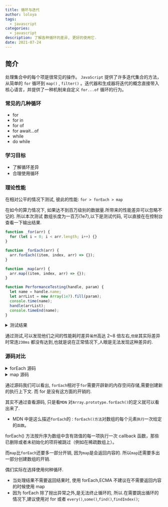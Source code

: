 ```yaml
---
title: 循环与迭代
author: loloya
tags:
  - javascript
categories:
  - javascript
description: 了解各种循环的差异, 更好的使用它.
date: 2021-07-24
---
```


## 简介

处理集合中的每个项是很常见的操作。 `JavaScript` 提供了许多迭代集合的方法，从简单的 `for` 循环到 `map()` , `filter()` 。迭代器和生成器将迭代的概念直接带入核心语言，并提供了一种机制来自定义 `for...of` 循环的行为。

### 常见的几种循环

- for
- for in
- for of
- for await...of
- while
- do while

### 学习目标

- 了解循环差异
- 合理使用循环

### 理论性能

在相对公平的情况下测试, 彼此的性能: `for > forEach > map`

在如今的算力情况下, 如果达不到百万级别的数据量.所带来的性能差异可以忽略不记的.
所以本次测试 数组长度为一百万(1e7),以下是测试代码, 可以直接在在控制台查看一下输出结果.

```js
function _for(arr) {
  for (let i = 0; i < arr.length; i++) {}
}

function _forEach(arr) {
  arr.forEach((item, index, arr) => {});
}

function _map(arr) {
  arr.map((item, index, arr) => {});
}

function PerformanceTesting(handle, param) {
  let name = handle.name;
  let arrList = new Array(1e7).fill(param);
  console.time(name);
  handle(arrList);
  console.timeEnd(name);
}
```

<details>
<summary>测试结果</summary>

```js
PerformanceTesting(_for, "string");
PerformanceTesting(_forEach, "string");
PerformanceTesting(_map, "string");
// _for: 9.9638671875 ms
// _forEach: 81.2490234375 ms
// _map: 138.60400390625 ms

PerformanceTesting(_for, 1);
PerformanceTesting(_forEach, 1);
PerformanceTesting(_map, 1);
// _for: 10.028076171875 ms
// _forEach: 81.490966796875 ms
// _map: 122.913330078125 ms

PerformanceTesting(_for, { number: 1, state: true, string: "a" });
PerformanceTesting(_forEach, { number: 1, state: true, string: "a" });
PerformanceTesting(_map, { number: 1, state: true, string: "a" });
// _for: 11.390869140625 ms
// _forEach: 82.233154296875 ms
// _map: 135.927001953125 ms
```

</details>

通过测试,可以发现他们之间的性能耗时差异`虽然`高达 2~8 倍左右,`但是`其实际差异时常连`230ms` 都没有达到,也就是说在正常情况下,人眼是无法发现这种差异的.

### 源码对比

<details>
<summary>forEach 源码</summary>

**forEach 源码实现**(来源于网络,其实际由 c 或 c++完成,且不同浏览器的实现方式存在一定细微的差异)

```js
Array.prototype.foreach = function(callback, thisArg) {
    var T, k;
    if (this == null) {
      throw new TypeError(' this is null or not defined');
    }
    var O = Object(this);//拿到变量的数组
    var len = O.length >>> 0;//右移的作用，所有非数值转换成0，所有大于等于0数取整数部分
    if (typeof callback !== "function") {
      throw new TypeError(callback + ' is not a function');
    }
    if (arguments.length > 1) {
      T = thisArg;//如果存在第三个参数，表明this的指向
    }
    k = 0;
    while (k < len) {
      var kValue;
      if (k in O) //k为属性名
        kValue = O[k];
        callback.call(T, kValue, k, O);
      }
      k++;
    }
 }

```

</details>

<details>
<summary>map 源码</summary>

**map 源码实现**(来源于网络,map 方法由 js 完成)

```js
Array.prototype.map = function (callback, thisArg) {
  var T, A, k;
  if (this == null) {
    throw new TypeError(" this is null or not defined");
  }
  var O = Object(this);
  var len = O.length >>> 0;
  if (Object.prototype.toString.call(callback) != "[object Function]") {
    throw new TypeError(callback + " is not a function");
  }
  if (thisArg) {
    T = thisArg;
  }
  A = new Array(len);
  k = 0;
  while (k < len) {
    var kValue, mappedValue;
    if (k in O) {
      kValue = O[k];
      mappedValue = callback.call(T, kValue, k, O);
      A[k] = mappedValue;
    }
    k++;
  }
  return A; //返回新的数组，长度和原数组一样
};
```

</details>

通过源码我们可以看出, `forEach`相对于`for`需要开辟新的内存空间存储,需要创建新的执行上下文. 而 for 是没有这方面的开销的.

其实不通过查看源码, 只是看`MDN` 对`Array.prototype.forEach()`的定义就可以看出来了.

- MDN 中是这么描述`forEach`的 : `forEach()方法`对数组的每个元素`执行`一次给定的`函数`。

forEach() 方法按升序为数组中含有效值的每一项执行一次 callback 函数，那些已删除或者未初始化的项将被跳过（例如在稀疏数组上）。

而`map`比`forEach`还要多一部分开销, 因为`map`是会返回内容的. 所以`map`还需要多出一部分创建数组的开销.

偶们实际在选择使用何种循环.

- 当处理结果不需要返回结果时, 使用 forEach,ECMA 不建议在不需要返回内容的时候使用 map
- 因为 forEach 除了抛出异常之外,是无法终止循环的, 所以.在需要跳出循环的情况下,建议使用对 for 或者 `every()`,`some()`,`find()`,`findIndex()`;
